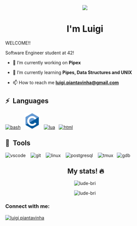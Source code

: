 <p align="center">
  <img src="https://capsule-render.vercel.app/api?type=venom&height=200&color=1fcf9a&text=Hello!&fontAlignY=73&animation=fadeIn&fontColor=f7fcfb" />
</p>
<h1 align="center"> I'm Luigi</h1>

<p> WELCOME!! </p>
Software Engineer student at 42!

- 🔭 I’m currently working on **Pipex**

- 🌱 I’m currently learning **Pipes, Data Structures and UNIX**

- 📫 How to reach me **luigi.piantavinha@gmail.com**

<h2> ⚡ &nbsp;Languages </h2>
<p align="left"> 
<a href="https://www.gnu.org/software/bash/"><img src="https://bashlogo.com/img/symbol/png/full_colored_light.png" alt="bash" width="50" height="50"/></a>&nbsp;&nbsp;
<a href="https://www.learn-c.org"><img src="https://raw.githubusercontent.com/devicons/devicon/master/icons/c/c-original.svg" alt="c" width="50" height="50"/></a>&nbsp;&nbsp;
<a href="https://www.lua.org"><img src="https://upload.wikimedia.org/wikipedia/commons/c/cf/Lua-Logo.svg" alt="lua" width="50" height="50"/></a>&nbsp;&nbsp; 
<a href="https://html.spec.whatwg.org"><img src="https://cdn-icons-png.flaticon.com/512/732/732212.png" alt="html" width="50" height="50"/> </a> </p>

<h2> 🚀 &nbsp;Tools </h2>
<p align="left">
<img src="https://cdn.jsdelivr.net/gh/devicons/devicon/icons/vscode/vscode-original.svg" alt="vscode" width="50" height="50"/> </a>&nbsp;&nbsp;
<img src="https://www.vectorlogo.zone/logos/git-scm/git-scm-icon.svg" alt="git" width="50" height="50"/> </a>&nbsp;&nbsp;
<img src="https://icons.iconarchive.com/icons/dakirby309/simply-styled/256/OS-Linux-icon.png" alt="linux" width="50" height="50"/> </a>&nbsp;&nbsp;
<img src="https://upload.wikimedia.org/wikipedia/commons/2/29/Postgresql_elephant.svg" alt="postgresql" width="50" height="50"/> </a>&nbsp;&nbsp; 
<img src="https://cdn.worldvectorlogo.com/logos/tmux.svg" alt="tmux" width="50" height="50"/>&nbsp;&nbsp;
<img src="https://upload.wikimedia.org/wikipedia/commons/8/83/The_GNU_logo.png" alt="gdb" width="50" height="50"/> </a>&nbsp;&nbsp; 
</p>

<h2 align="center"> &nbsp;My stats! 🔥 </h2>
<p align="center"> <img src="https://github-readme-stats.vercel.app/api?username=lude-bri&show_icons=true&locale=en&theme=dark" alt="lude-bri" /> </p>
<p align="center"> <img src="https://github-readme-stats.vercel.app/api/top-langs?username=lude-bri&show_icons=true&locale=en&theme=dark&layout=compact" alt="lude-bri" /> </p>


<h3 align="left">Connect with me:</h3>
<p align="left">
<a href="https://linkedin.com/in/luigi piantavinha" target="blank"><img align="center" src="https://raw.githubusercontent.com/rahuldkjain/github-profile-readme-generator/master/src/images/icons/Social/linked-in-alt.svg" alt="luigi piantavinha" height="30" width="40" /></a> 
</p>
